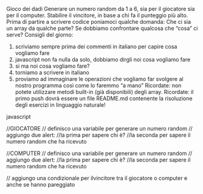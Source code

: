 

Gioco dei dadi
Generare un numero random da 1 a 6, sia per il giocatore sia per il computer.
Stabilire il vincitore, in base a chi fa il punteggio più alto.
Prima di partire a scrivere codice poniamoci qualche domanda:
Che ci sia un array da qualche parte?
Se dobbiamo confrontare qualcosa che “cosa” ci serve?
Consigli del giorno:

1. scriviamo sempre prima dei commenti in italiano per capire cosa vogliamo fare
2. javascript non fa nulla da solo, dobbiamo dirgli noi cosa vogliamo fare
3. si ma noi cosa vogliamo fare?
4. torniamo a scrivere in italiano
5. proviamo ad immaginare le operazioni che vogliamo far svolgere al nostro programma così come lo faremmo “a mano”
Ricordate: non potete utilizzare metodi built-in (già disponibili) degli array.
Ricordate: il primo push dovrà essere un file README.md contenente la risoluzione degli esercizi in linguaggio naturale!

javascript

//GIOCATORE
// definisco una variabile per generare un numero random
// aggiungo due alert: 
//la prima per sapere chi è?
//la seconda per sapere il numero random che ha ricevuto

//COMPUTER
// definisco una variabile per generare un numero random
// aggiungo due alert: 
//la prima per sapere chi è?
//la seconda per sapere il numero random che ha ricevuto

// aggiungo una condizionale per ilvincitore tra il giocatore o computer e anche se hanno pareggiato


